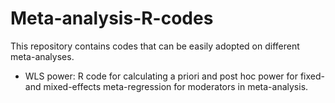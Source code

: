 # Meta-analysis-R-codes
This repository contains codes that can be easily adopted on different meta-analyses. 
* WLS power: R code for calculating a priori and post hoc power for fixed- and mixed-effects meta-regression for moderators in meta-analysis. 
